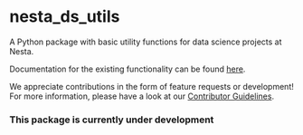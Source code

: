 # nesta_ds_utils

A Python package with basic utility functions for data science projects at Nesta.

Documentation for the existing functionality can be found [here](https://nestauk.github.io/nesta_ds_utils/build/html/index.html).

We appreciate contributions in the form of feature requests or development! For more information, please have a look at our [Contributor Guidelines](https://github.com/nestauk/nesta_ds_utils/blob/dev/CONTRIBUTING.md).

### This package is currently under development
